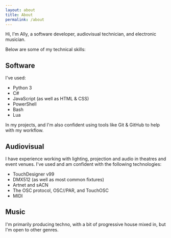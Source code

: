 ```yaml
---
layout: about
title: About
permalink: /about
---
```


Hi, I'm Ally, a software developer, audiovisual technician, and electronic musician.

Below are some of my technical skills:

## Software

I've used:

- Python 3
- C#
- JavaScript (as well as HTML & CSS)
- PowerShell
- Bash
- Lua

In my projects, and I'm also confident using tools like Git & GitHub to help with my workflow.

## Audiovisual

I have experience working with lighting, projection and audio in theatres and event venues.
I've used and am confident with the following technologies:

- TouchDesigner v99
- DMX512 (as well as most common fixtures)
- Artnet and sACN
- The OSC protocol, OSC//PAR, and TouchOSC
- MIDI

## Music

I'm primarily producing techno, with a bit of progressive house mixed in, but I'm open to other genres.
